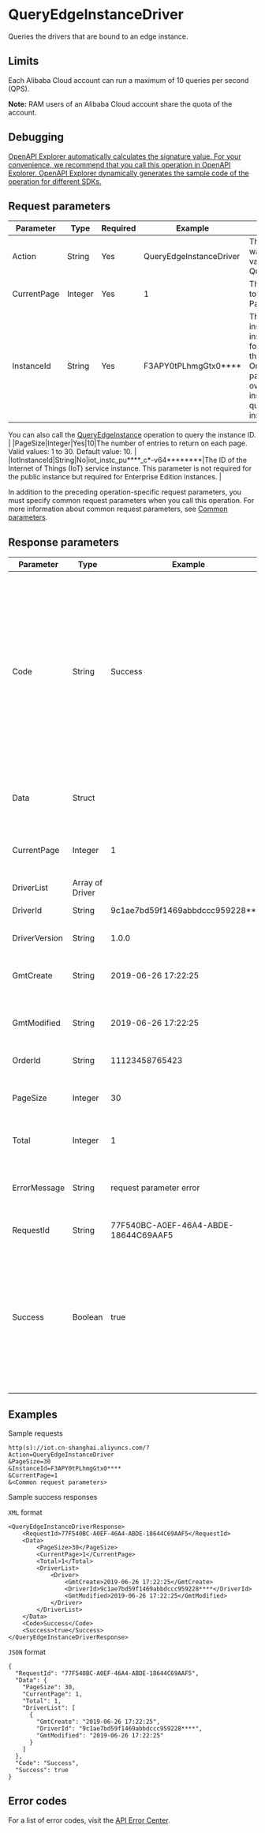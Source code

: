 # QueryEdgeInstanceDriver

Queries the drivers that are bound to an edge instance.

## Limits

Each Alibaba Cloud account can run a maximum of 10 queries per second \(QPS\).

**Note:** RAM users of an Alibaba Cloud account share the quota of the account.

## Debugging

[OpenAPI Explorer automatically calculates the signature value. For your convenience, we recommend that you call this operation in OpenAPI Explorer. OpenAPI Explorer dynamically generates the sample code of the operation for different SDKs.](https://api.aliyun.com/#product=Iot&api=QueryEdgeInstanceDriver&type=RPC&version=2018-01-20)

## Request parameters

|Parameter|Type|Required|Example|Description|
|---------|----|--------|-------|-----------|
|Action|String|Yes|QueryEdgeInstanceDriver|The operation that you want to perform. Set the value to QueryEdgeInstanceDriver. |
|CurrentPage|Integer|Yes|1|The number of the page to return. Pages start from Page 1. |
|InstanceId|String|Yes|F3APY0tPLhmgGtx0\*\*\*\*|The ID of the edge instance. To obtain the instance ID, perform the following steps: Log on to the [Link IoT Edge console](https://iot.console.aliyun.com/le/instance/list). On the **Edge Instances** page, move the pointer over the name of the edge instance that you want to query and obtain the instance ID.

You can also call the [QueryEdgeInstance](~~135214~~) operation to query the instance ID. |
|PageSize|Integer|Yes|10|The number of entries to return on each page. Valid values: 1 to 30. Default value: 10. |
|IotInstanceId|String|No|iot\_instc\_pu\*\*\*\*\_c\*-v64\*\*\*\*\*\*\*\*|The ID of the Internet of Things \(IoT\) service instance. This parameter is not required for the public instance but required for Enterprise Edition instances. |

In addition to the preceding operation-specific request parameters, you must specify common request parameters when you call this operation. For more information about common request parameters, see [Common parameters](~~30561~~).

## Response parameters

|Parameter|Type|Example|Description|
|---------|----|-------|-----------|
|Code|String|Success|The return code of the operation. A value of Success indicates that the call was successful. Other values indicate that specific errors occurred. For more information, see [Error codes](~~135200~~). |
|Data|Struct| |The data that is returned if the call was successful. |
|CurrentPage|Integer|1|The page number of the returned page. |
|DriverList|Array of Driver| |The list of drivers. |
|DriverId|String|9c1ae7bd59f1469abbdccc959228\*\*\*\*|The ID of the driver. |
|DriverVersion|String|1.0.0|The version number of the driver. |
|GmtCreate|String|2019-06-26 17:22:25|The time when the driver was created. |
|GmtModified|String|2019-06-26 17:22:25|The last time when the driver was updated. |
|OrderId|String|11123458765423|The ID of the order. |
|PageSize|Integer|30|The number of entries returned per page. |
|Total|Integer|1|The number of drivers. |
|ErrorMessage|String|request parameter error|The error message that is returned if the call failed. |
|RequestId|String|77F540BC-A0EF-46A4-ABDE-18644C69AAF5|The ID of the request. |
|Success|Boolean|true|Indicates whether the call was successful. A value of true indicates that the call was successful. A value of false indicates that the call failed. |

## Examples

Sample requests

```
http(s)://iot.cn-shanghai.aliyuncs.com/? Action=QueryEdgeInstanceDriver
&PageSize=30
&InstanceId=F3APY0tPLhmgGtx0****
&CurrentPage=1
&<Common request parameters>
```

Sample success responses

`XML` format

```
<QueryEdgeInstanceDriverResponse>
    <RequestId>77F540BC-A0EF-46A4-ABDE-18644C69AAF5</RequestId>
    <Data>
        <PageSize>30</PageSize>
        <CurrentPage>1</CurrentPage>
        <Total>1</Total>
        <DriverList>
            <Driver>
                <GmtCreate>2019-06-26 17:22:25</GmtCreate>
                <DriverId>9c1ae7bd59f1469abbdccc959228****</DriverId>
                <GmtModified>2019-06-26 17:22:25</GmtModified>
            </Driver>
        </DriverList>
    </Data>
    <Code>Success</Code>
    <Success>true</Success>
</QueryEdgeInstanceDriverResponse>
```

`JSON` format

```
{
  "RequestId": "77F540BC-A0EF-46A4-ABDE-18644C69AAF5",
  "Data": {
    "PageSize": 30,
    "CurrentPage": 1,
    "Total": 1,
    "DriverList": [
      {
        "GmtCreate": "2019-06-26 17:22:25",
        "DriverId": "9c1ae7bd59f1469abbdccc959228****",
        "GmtModified": "2019-06-26 17:22:25"
      }
    ]
  },
  "Code": "Success",
  "Success": true
}
```

## Error codes

For a list of error codes, visit the [API Error Center](https://error-center.alibabacloud.com/status/product/Iot).

